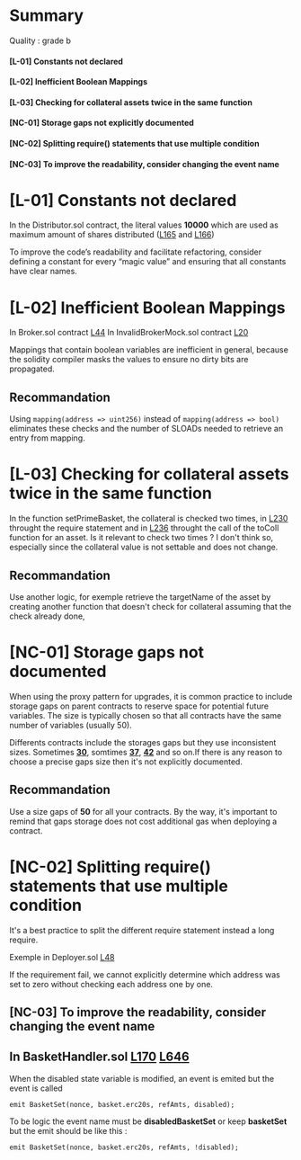 # Summary

Quality : grade b

#### [L-01] Constants not declared
#### [L-02] Inefficient Boolean Mappings
#### [L-03] Checking for collateral assets twice in the same function
#### [NC-01] Storage gaps not explicitly documented
#### [NC-02] Splitting require() statements that use multiple condition
#### [NC-03] To improve the readability, consider changing the event name

# [L-01] Constants not declared

In the Distributor.sol contract, the literal values **10000** which are used as maximum amount of shares distributed ([L165](https://github.com/reserve-protocol/protocol/blob/df7ecadc2bae74244ace5e8b39e94bc992903158/contracts/p1/Distributor.sol#L165) and [L166](https://github.com/reserve-protocol/protocol/blob/df7ecadc2bae74244ace5e8b39e94bc992903158/contracts/p1/Distributor.sol#L166))

To improve the code’s readability and facilitate refactoring, consider defining a constant for every “magic value” and ensuring that all constants have clear names.

# [L-02] Inefficient Boolean Mappings

In Broker.sol contract [L44](https://github.com/reserve-protocol/protocol/blob/df7ecadc2bae74244ace5e8b39e94bc992903158/contracts/p1/Broker.sol#L44)
In InvalidBrokerMock.sol contract [L20](https://github.com/reserve-protocol/protocol/blob/df7ecadc2bae74244ace5e8b39e94bc992903158/contracts/plugins/mocks/InvalidBrokerMock.sol#L20)

Mappings that contain boolean variables are inefficient in general, because the solidity compiler 
masks the values to ensure no dirty bits are propagated.

## Recommandation

Using `mapping(address => uint256)` instead of `mapping(address => bool)` eliminates these checks 
and the number of SLOADs needed to retrieve an entry from mapping.

# [L-03] Checking for collateral assets twice in the same function

In the function setPrimeBasket, the collateral is checked two times, in [L230](https://github.com/reserve-protocol/protocol/blob/df7ecadc2bae74244ace5e8b39e94bc992903158/contracts/p1/BasketHandler.sol#L230) throught the require statement and in [L236](https://github.com/reserve-protocol/protocol/blob/df7ecadc2bae74244ace5e8b39e94bc992903158/contracts/p1/BasketHandler.sol#L236) throught the call of the toColl function for an asset. Is it relevant to check two times ? I don't think so, especially since the collateral value is not settable and does not change.

## Recommandation

Use another logic, for exemple retrieve the targetName of the asset by creating another function that doesn't check for collateral assuming that the check already done,
# [NC-01] Storage gaps not documented

When using the proxy pattern for upgrades, it is common practice to include storage gaps on parent contracts to reserve space for potential future variables. The size is typically chosen so that all contracts have the same number of variables (usually 50).

Differents contracts include the storages gaps but they use inconsistent sizes. Sometimes [**30**](https://github.com/reserve-protocol/protocol/blob/df7ecadc2bae74244ace5e8b39e94bc992903158/contracts/p1/StRSR.sol#L839), somtimes [**37**](https://github.com/reserve-protocol/protocol/blob/df7ecadc2bae74244ace5e8b39e94bc992903158/contracts/p1/RToken.sol#L845), [**42**](https://github.com/reserve-protocol/protocol/blob/df7ecadc2bae74244ace5e8b39e94bc992903158/contracts/p1/BasketHandler.sol#L738) and so on.If there is any reason to choose a precise gaps size then it's not explicitly documented.

## Recommandation

Use a size gaps of **50** for all your contracts. By the way, it's important to remind that gaps storage does not cost additional gas when deploying a contract.

# [NC-02] Splitting require() statements that use multiple condition

It's a best practice to split the different require statement instead a long require.

Exemple in Deployer.sol [L48](https://github.com/reserve-protocol/protocol/blob/df7ecadc2bae74244ace5e8b39e94bc992903158/contracts/p1/Deployer.sol#L48)

If the requirement fail, we cannot explicitly determine which address was set to zero without 
checking each address one by one.


## [NC-03] To improve the readability, consider changing the event name

## In BasketHandler.sol [L170](https://github.com/reserve-protocol/protocol/blob/df7ecadc2bae74244ace5e8b39e94bc992903158/contracts/p1/BasketHandler.sol#L170) [L646](https://github.com/reserve-protocol/protocol/blob/df7ecadc2bae74244ace5e8b39e94bc992903158/contracts/p1/BasketHandler.sol#L646)

When the disabled state variable is modified, an event is emited but the event is called

```solidity 
emit BasketSet(nonce, basket.erc20s, refAmts, disabled);
```

To be logic the event name must be **disabledBasketSet** or keep **basketSet** but the emit should
be like this :

```solidity 
emit BasketSet(nonce, basket.erc20s, refAmts, !disabled);
```